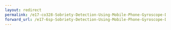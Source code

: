 ```yaml
---
layout: redirect
permalink: /e17-co328-Sobriety-Detection-Using-Mobile-Phone-Gyroscope-Data/
forward_url: /e17-6sp-Sobriety-Detection-Using-Mobile-Phone-Gyroscope-Data/
---
```

